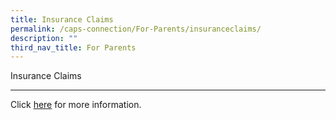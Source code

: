 ```yaml
---
title: Insurance Claims
permalink: /caps-connection/For-Parents/insuranceclaims/
description: ""
third_nav_title: For Parents
---
```

Insurance Claims

---

Click [here](/files/Income%20Gp%20Insurance%20for%20Students%20-%20Form%20%20Product%20Fact%20Sheet%20Year%202023%20(002).pdf) for more information.